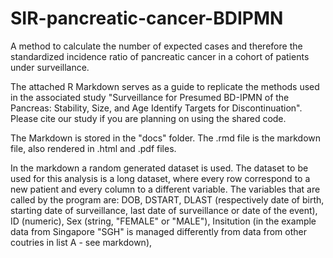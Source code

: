 # SIR-pancreatic-cancer-BDIPMN
A method to calculate the number of expected cases and therefore the standardized incidence ratio of pancreatic cancer in a cohort of patients under surveillance.

The attached R Markdown serves as a guide to replicate the methods used in the associated study "Surveillance for Presumed BD-IPMN of the Pancreas: Stability, Size, and Age Identify Targets for Discontinuation". 
Please cite our study if you are planning on using the shared code.

The Markdown is stored in the "docs" folder. The .rmd file is the markdown file, also rendered in .html and .pdf files.

In the markdown a random generated dataset is used. The dataset to be used for this analysis is a long dataset, where every row correspond to a new patient and every column to a different variable. The variables that are called by the program are: DOB, DSTART, DLAST (respectively date of birth, starting date of surveillance, last date of surveillance or date of the event), ID (numeric), Sex (string, "FEMALE" or "MALE"), Insitution (in the example data from Singapore "SGH" is managed differently from data from other coutries in list A - see markdown), 
